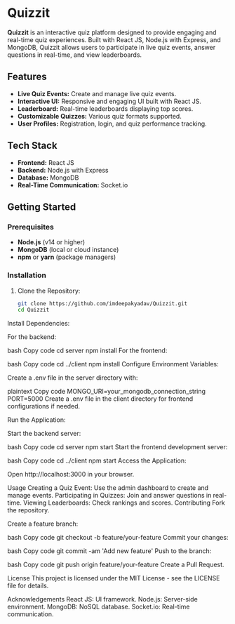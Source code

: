 # Quizzit

**Quizzit** is an interactive quiz platform designed to provide engaging and real-time quiz experiences. Built with React JS, Node.js with Express, and MongoDB, Quizzit allows users to participate in live quiz events, answer questions in real-time, and view leaderboards.

## Features

- **Live Quiz Events:** Create and manage live quiz events.
- **Interactive UI:** Responsive and engaging UI built with React JS.
- **Leaderboard:** Real-time leaderboards displaying top scores.
- **Customizable Quizzes:** Various quiz formats supported.
- **User Profiles:** Registration, login, and quiz performance tracking.

## Tech Stack

- **Frontend:** React JS
- **Backend:** Node.js with Express
- **Database:** MongoDB
- **Real-Time Communication:** Socket.io

## Getting Started

### Prerequisites

- **Node.js** (v14 or higher)
- **MongoDB** (local or cloud instance)
- **npm** or **yarn** (package managers)

### Installation

1. Clone the Repository:

   ```bash
   git clone https://github.com/imdeepakyadav/Quizzit.git
   cd Quizzit
Install Dependencies:

For the backend:

bash
Copy code
cd server
npm install
For the frontend:

bash
Copy code
cd ../client
npm install
Configure Environment Variables:

Create a .env file in the server directory with:

plaintext
Copy code
MONGO_URI=your_mongodb_connection_string
PORT=5000
Create a .env file in the client directory for frontend configurations if needed.

Run the Application:

Start the backend server:

bash
Copy code
cd server
npm start
Start the frontend development server:

bash
Copy code
cd ../client
npm start
Access the Application:

Open http://localhost:3000 in your browser.

Usage
Creating a Quiz Event: Use the admin dashboard to create and manage events.
Participating in Quizzes: Join and answer questions in real-time.
Viewing Leaderboards: Check rankings and scores.
Contributing
Fork the repository.

Create a feature branch:

bash
Copy code
git checkout -b feature/your-feature
Commit your changes:

bash
Copy code
git commit -am 'Add new feature'
Push to the branch:

bash
Copy code
git push origin feature/your-feature
Create a Pull Request.

License
This project is licensed under the MIT License - see the LICENSE file for details.

Acknowledgements
React JS: UI framework.
Node.js: Server-side environment.
MongoDB: NoSQL database.
Socket.io: Real-time communication.
